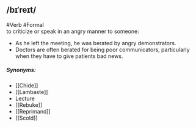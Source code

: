 ## /bɪˈreɪt/
#Verb #Formal  
to criticize or speak in an angry manner to someone:

- As he left the meeting, he was berated by angry demonstrators.
- Doctors are often berated for being poor communicators, particularly when they have to give patients bad news.

##### Synonyms:
- [[Chide]]
- [[Lambaste]]
- Lecture
- [[Rebuke]]
- [[Reprimand]]
- [[Scold]]